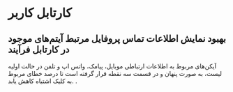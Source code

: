 # کارتابل کاربر
## بهبود نمایش اطلاعات تماس پروفایل مرتبط آیتم‌های موجود در کارتابل فرآیند
آیکن‌های مربوط به اطلاعات ارتباطی موبایل، پیامک، واتس اپ و تلفن در حالت اولیه لیست، به صورت پنهان و در قسمت سه نقطه قرار گرفته است تا درصد خطای مربوط به کلیک اشتباه کاهش یابد.
.